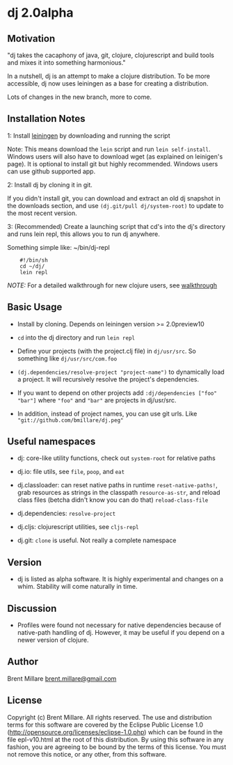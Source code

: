 # dj 2.0alpha

## Motivation

"dj takes the cacaphony of java, git, clojure, clojurescript and build
tools and mixes it into something harmonious."

In a nutshell, dj is an attempt to make a clojure distribution. To be
more accessible, dj now uses leiningen as a base for creating a
distribution.

Lots of changes in the new branch, more to come.

## Installation Notes

1: Install [leiningen](https://github.com/technomancy/leiningen) by
downloading and running the script

Note: This means download the `lein` script and run `lein
self-install`. Windows users will also have to download wget (as
explained on leinigen's page). It is optional to install git but
highly recommended. Windows users can use github supported app.

2: Install dj by cloning it in git.

If you didn't install git, you can download and extract an old dj
snapshot in the downloads section, and use `(dj.git/pull
dj/system-root)` to update to the most recent version.

3: (Recommended) Create a launching script that cd's into the dj's
   directory and runs lein repl, this allows you to run dj anywhere.

   Something simple like:
   ~/bin/dj-repl

        #!/bin/sh
        cd ~/dj/
        lein repl

*NOTE:* For a detailed walkthrough for new clojure users, see
[walkthrough](https://github.com/bmillare/dj/blob/master/WALKTHROUGH.md)

## Basic Usage

 * Install by cloning. Depends on leiningen version >= 2.0preview10

 * `cd` into the dj directory and run `lein repl`

 * Define your projects (with the project.clj file) in
   `dj/usr/src`. So something like `dj/usr/src/com.foo`

 * `(dj.dependencies/resolve-project "project-name")` to dynamically
   load a project. It will recursively resolve the project's
   dependencies.

 * If you want to depend on other projects add
   `:dj/dependencies ["foo" "bar"]`
   where `"foo"` and `"bar"` are projects in dj/usr/src.

 * In addition, instead of project names, you can use git urls. Like
   `"git://github.com/bmillare/dj.peg"`

## Useful namespaces

 * dj: core-like utility functions, check out `system-root` for
   relative paths

 * dj.io: file utils, see `file`, `poop`, and `eat`

 * dj.classloader: can reset native paths in runtime
   `reset-native-paths!`, grab resources as strings in the classpath
   `resource-as-str`, and reload class files (betcha didn't know you
   can do that) `reload-class-file`

 * dj.dependencies: `resolve-project`

 * dj.cljs: clojurescript utilities, see `cljs-repl`

 * dj.git: `clone` is useful. Not really a complete namespace

## Version

 * dj is listed as alpha software. It is highly experimental and
   changes on a whim. Stability will come naturally in time.

## Discussion

 * Profiles were found not necessary for native dependencies because of
   native-path handling of dj. However, it may be useful if you depend
   on a newer version of clojure.

## Author

Brent Millare
brent.millare@gmail.com

## License

Copyright (c) Brent Millare. All rights reserved. The use and
distribution terms for this software are covered by the Eclipse Public
License 1.0 (http://opensource.org/licenses/eclipse-1.0.php) which can
be found in the file epl-v10.html at the root of this distribution. By
using this software in any fashion, you are agreeing to be bound by
the terms of this license. You must not remove this notice, or any
other, from this software.